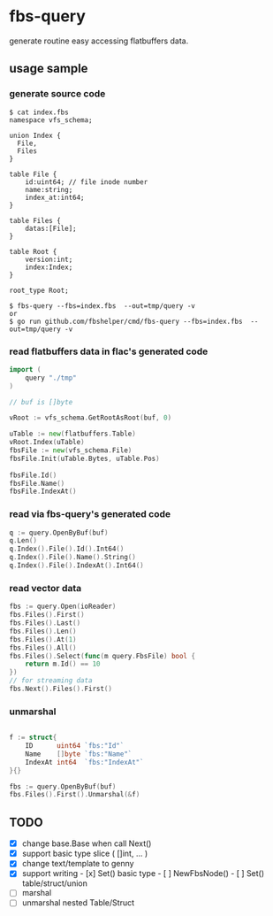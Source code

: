 # fbs-query 

generate routine easy accessing flatbuffers data.

## usage sample

### generate source code
```console
$ cat index.fbs
namespace vfs_schema;

union Index {
  File,
  Files
}

table File {
    id:uint64; // file inode number
    name:string;
    index_at:int64;
}

table Files {
    datas:[File];
}

table Root {
    version:int;
    index:Index;
}

root_type Root;

$ fbs-query --fbs=index.fbs  --out=tmp/query -v 
or 
$ go run github.com/fbshelper/cmd/fbs-query --fbs=index.fbs  --out=tmp/query -v
```


### read flatbuffers data in flac's generated code

```go
import (
    query "./tmp"
)

// buf is []byte

vRoot := vfs_schema.GetRootAsRoot(buf, 0)

uTable := new(flatbuffers.Table)
vRoot.Index(uTable)
fbsFile := new(vfs_schema.File)
fbsFile.Init(uTable.Bytes, uTable.Pos)
  
fbsFile.Id()
fbsFile.Name()
fbsFile.IndexAt()
```


### read via fbs-query's generated code

```go
q := query.OpenByBuf(buf)
q.Len()
q.Index().File().Id().Int64()
q.Index().File().Name().String()
q.Index().File().IndexAt().Int64()

```

### read vector data 

```go
fbs := query.Open(ioReader)
fbs.Files().First()
fbs.Files().Last()
fbs.Files().Len()
fbs.Files().At(1)
fbs.Files().All()
fbs.Files().Select(func(m query.FbsFile) bool {
    return m.Id() == 10
})
// for streaming data
fbs.Next().Files().First()

```

### unmarshal 

```go

f := struct{
    ID      uint64 `fbs:"Id"`
	Name    []byte `fbs:"Name"`
	IndexAt int64  `fbs:"IndexAt"`
}{}

fbs := query.OpenByBuf(buf)
fbs.Files().First().Unmarshal(&f)

```


## TODO

- [x] change base.Base when call Next()
- [x] support basic type slice ( []int, ... )
- [x] change text/template to genny
- [x] support writing
      - [x] Set() basic type
      - [ ] NewFbsNode()
      - [ ] Set() table/struct/union 
- [ ] marshal
- [ ] unmarshal nested Table/Struct